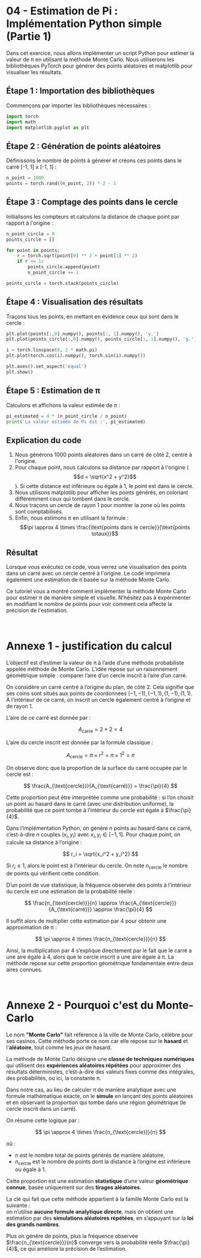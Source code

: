 # 04 - Estimation de Pi : Implémentation Python simple (Partie 1)

Dans cet exercice, nous allons implémenter un script Python pour estimer la valeur de π en utilisant la méthode Monte Carlo. Nous utiliserons les bibliothèques PyTorch pour générer des points aléatoires et matplotlib pour visualiser les résultats.

## Étape 1 : Importation des bibliothèques

Commençons par importer les bibliothèques nécessaires :

```python
import torch
import math
import matplotlib.pyplot as plt
```

## Étape 2 : Génération de points aléatoires

Définissons le nombre de points à générer et créons ces points dans le carré [-1, 1] x [-1, 1] :

```python
n_point = 1000
points = torch.rand((n_point, 2)) * 2 - 1
```

## Étape 3 : Comptage des points dans le cercle

Initialisons les compteurs et calculons la distance de chaque point par rapport à l'origine :

```python
n_point_circle = 0
points_circle = []

for point in points:
    r = torch.sqrt(point[0] ** 2 + point[1] ** 2)
    if r <= 1:
        points_circle.append(point)
        n_point_circle += 1

points_circle = torch.stack(points_circle)
```

## Étape 4 : Visualisation des résultats

Traçons tous les points, en mettant en évidence ceux qui sont dans le cercle :

```python
plt.plot(points[:,0].numpy(), points[:, 1].numpy(), 'y.')
plt.plot(points_circle[:,0].numpy(), points_circle[:, 1].numpy(), 'g.')

i = torch.linspace(0, 2 * math.pi)
plt.plot(torch.cos(i).numpy(), torch.sin(i).numpy())

plt.axes().set_aspect('equal')
plt.show()
```

## Étape 5 : Estimation de π

Calculons et affichons la valeur estimée de π :

```python
pi_estimated = 4 * (n_point_circle / n_point)
print('La valeur estimée de Pi est :', pi_estimated)
```

## Explication du code

1. Nous générons 1000 points aléatoires dans un carré de côté 2, centré à l'origine.
2. Pour chaque point, nous calculons sa distance par rapport à l'origine ($$d = \sqrt{x^2 + y^2}$$). Si cette distance est inférieure ou égale à 1, le point est dans le cercle.
3. Nous utilisons matplotlib pour afficher les points générés, en coloriant différemment ceux qui tombent dans le cercle.
4. Nous traçons un cercle de rayon 1 pour montrer la zone où les points sont comptabilisés.
5. Enfin, nous estimons π en utilisant la formule : $$\pi \approx 4 \times \frac{\text{points dans le cercle}}{\text{points totaux}}$$

## Résultat

Lorsque vous exécutez ce code, vous verrez une visualisation des points dans un carré avec un cercle centré à l'origine. Le code imprimera également une estimation de π basée sur la méthode Monte Carlo.

Ce tutoriel vous a montré comment implémenter la méthode Monte Carlo pour estimer π de manière simple et visuelle. N'hésitez pas à expérimenter en modifiant le nombre de points pour voir comment cela affecte la précision de l'estimation.


<br/> 

# Annexe 1 - justification du calcul




L’objectif est d’estimer la valeur de π à l’aide d’une méthode probabiliste appelée méthode de Monte Carlo. L’idée repose sur un raisonnement géométrique simple : comparer l’aire d’un cercle inscrit à l’aire d’un carré.

On considère un carré centré à l’origine du plan, de côté 2. Cela signifie que ses coins sont situés aux points de coordonnées $(-1, -1), (-1, 1), (1, -1), (1, 1)$. À l’intérieur de ce carré, on inscrit un cercle également centré à l’origine et de rayon 1.

L’aire de ce carré est donnée par :

$$
A_{\text{carré}} = 2 \times 2 = 4
$$

L’aire du cercle inscrit est donnée par la formule classique :

$$
A_{\text{cercle}} = \pi \times r^2 = \pi \times 1^2 = \pi
$$

On observe donc que la proportion de la surface du carré occupée par le cercle est :

$$
\frac{A_{\text{cercle}}}{A_{\text{carré}}} = \frac{\pi}{4}
$$

Cette proportion peut être interprétée comme une probabilité : si l’on choisit un point au hasard dans le carré (avec une distribution uniforme), la probabilité que ce point tombe à l’intérieur du cercle est égale à $\frac{\pi}{4}$.

Dans l’implémentation Python, on génère $n$ points au hasard dans ce carré, c’est-à-dire $n$ couples $(x_i, y_i)$ avec $x_i, y_i \in [-1, 1]$. Pour chaque point, on calcule sa distance à l’origine :

$$
r_i = \sqrt{x_i^2 + y_i^2}
$$

Si $r_i \leq 1$, alors le point est à l’intérieur du cercle. On note $n_{\text{cercle}}$ le nombre de points qui vérifient cette condition.

D’un point de vue statistique, la fréquence observée des points à l’intérieur du cercle est une estimation de la probabilité réelle :

$$
\frac{n_{\text{cercle}}}{n} \approx \frac{A_{\text{cercle}}}{A_{\text{carré}}}  \approx   \frac{\pi}{4}
$$

Il suffit alors de multiplier cette estimation par 4 pour obtenir une approximation de π :

$$
\pi \approx 4 \times \frac{n_{\text{cercle}}}{n}
$$

Ainsi, la multiplication par 4 s’explique directement par le fait que le carré a une aire égale à 4, alors que le cercle inscrit a une aire égale à π. La méthode repose sur cette proportion géométrique fondamentale entre deux aires connues.


<br/>

# Annexe 2 - Pourquoi c'est du Monte-Carlo



Le nom **"Monte Carlo"** fait référence à la ville de Monte Carlo, célèbre pour ses casinos. Cette méthode porte ce nom car elle repose sur le **hasard** et l'**aléatoire**, tout comme les jeux de hasard.

La méthode de Monte Carlo désigne une **classe de techniques numériques** qui utilisent des **expériences aléatoires répétées** pour approximer des résultats déterministes, c’est-à-dire des valeurs fixes comme des intégrales, des probabilités, ou ici, la constante π.

Dans notre cas, au lieu de calculer π de manière analytique avec une formule mathématique exacte, on le **simule** en lançant des points aléatoires et en observant la proportion qui tombe dans une région géométrique (le cercle inscrit dans un carré).

On résume cette logique par :

$$
\pi \approx 4 \times \frac{n_{\text{cercle}}}{n}
$$

où :

- $n$ est le nombre total de points générés de manière aléatoire,
- $n_{\text{cercle}}$ est le nombre de points dont la distance à l’origine est inférieure ou égale à 1.

Cette proportion est une estimation **statistique** d’une valeur **géométrique connue**, basée uniquement sur des **tirages aléatoires**.

La clé qui fait que cette méthode appartient à la famille Monte Carlo est la suivante :  
on n’utilise **aucune formule analytique directe**, mais on obtient une estimation par des **simulations aléatoires répétées**, en s’appuyant sur la **loi des grands nombres**.

Plus on génère de points, plus la fréquence observée $\frac{n_{\text{cercle}}}{n}$ converge vers la probabilité réelle $\frac{\pi}{4}$, ce qui améliore la précision de l’estimation.


